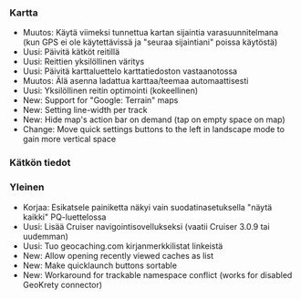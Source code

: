 ### Kartta
- Muutos: Käytä viimeksi tunnettua kartan sijaintia varasuunnitelmana (kun GPS ei ole käytettävissä ja "seuraa sijaintiani" poissa käytöstä)
- Uusi: Päivitä kätköt reitillä
- Uusi: Reittien yksilöllinen väritys
- Uusi: Päivitä karttaluettelo karttatiedoston vastaanotossa
- Muutos: Älä asenna ladattua karttaa/teemaa automaattisesti
- Uusi: Yksilöllinen reitin optimointi (kokeellinen)
- New: Support for "Google: Terrain" maps
- New: Setting line-width per track
- New: Hide map's action bar on demand (tap on empty space on map)
- Change: Move quick settings buttons to the left in landscape mode to gain more vertical space

### Kätkön tiedot

### Yleinen
- Korjaa: Esikatsele painiketta näkyi vain suodatinasetuksella "näytä kaikki" PQ-luettelossa
- Uusi: Lisää Cruiser navigointisovellukseksi (vaatii Cruiser 3.0.9 tai uudemman)
- Uusi: Tuo geocaching.com kirjanmerkkilistat linkeistä
- New: Allow opening recently viewed caches as list
- New: Make quicklaunch buttons sortable
- New: Workaround for trackable namespace conflict (works for disabled GeoKrety connector)
